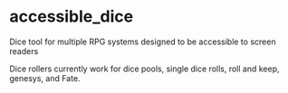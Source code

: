 # accessible_dice
Dice tool for multiple RPG systems designed to be accessible to screen readers

Dice rollers currently work for dice pools, single dice rolls, roll and keep, genesys, and Fate. 
